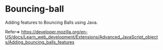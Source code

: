 # Bouncing-ball
Adding features to Bouncing Balls using Java.  

Refer=> https://developer.mozilla.org/en-US/docs/Learn_web_development/Extensions/Advanced_JavaScript_objects/Adding_bouncing_balls_features
